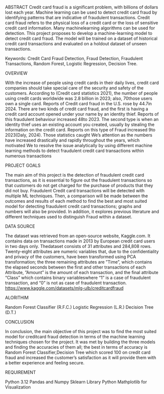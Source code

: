 ABSTRACT 
Credit card fraud is a significant problem, with billions of dollars lost each year. Machine learning can be used to detect credit card fraud by identifying patterns that are indicative of fraudulent transactions. Credit card fraud refers to the physical loss of a credit card or the loss of sensitive credit card information. Many machinelearning algorithms can be used for detection. This project proposes to develop a machine-learning model to detect credit card fraud. The model will be trained on a dataset of historical credit card transactions and evaluated on a holdout dataset of unseen transactions.

Keywords: Credit Card Fraud Detection, Fraud Detection, Fraudulent Transactions, Random Forest, Logistic Regression, Decision Tree.

OVERVIEW

With the increase of people using credit cards in their daily lives, credit card companies should take special care of the security and safety of the customers. According to (Credit card statistics 2021), the number of people using credit cards worldwide was 2.8 billion in 2023; also, 70those users own a single card. Reports of Credit card fraud in the U.S. rose by 44.7in 2024. There are two kinds of credit card fraud, and the first is having a credit card account opened under your name by an identity thief. Reports of this fraudulent behaviour increased 48to 2023. The second type is when an identity thief uses an existing account you created, usually by stealing the information on the credit card. Reports on this type of Fraud increased 9to 2023(Daly, 2024). Those statistics caught We’s attention as the numbers have increased drastically and rapidly throughout the years, which motivated We to resolve the issue analytically by using different machine learning methods to detect fraudulent credit card transactions within numerous transactions

PROJECT GOALS

The main aim of this project is the detection of fraudulent credit card transactions, as it is essential to figure out the fraudulent transactions so that customers do not get charged for the purchase of products that they did not buy. Fraudulent Credit card transactions will be detected with multiple ML techniques. Then, a comparison will be made between the outcomes and results of each method to find the best and most suited model for detecting fraudulent credit card transactions; graphs and numbers will also be provided. In addition, it explores previous literature and different techniques used to distinguish Fraud within a dataset.

DATA SOURCE 

The dataset was retrieved from an open-source website, Kaggle.com. It contains data on transactions made in 2013 by European credit card users in two days only. Thedataset consists of 31 attributes and 284,808 rows. Twenty-eight attributes are numeric variables that, due to the confidentiality and privacy of the customers, have been transformed using PCA transformation; the three remaining attributes are ”Time”, which contains the elapsed seconds between the first and other transactions of each Attribute, ”Amount” is the amount of each transaction, and the final attribute “Class” which contains binary variableswhere “1” is a case of fraudulent transaction, and “0” is not as case of fraudulent transaction.
https://www.kaggle.com/datasets/mlg-ulb/creditcardfraud

ALORITHIM

Random Forest Classifier (R.F.C.)
Logistic Regression (L.R.)
Decision Tree (D.T.)


CONCLUSION

In conclusion, the main objective of this project was to find the most suited model for creditcard fraud detection in terms of the machine learning techniques chosen for the project. It was met by building the three models and finding the accuracies of them all; the best in terms of accuracy is Random Forest Classifier,Decision Tree which scored 100 on credit card fraud and increased the customer’s satisfaction as it will provide them with a better experience and feeling secure.

REQUIREMENT 

Python 3.12 
Pandas and Numpy
Sklearn Library
Python Mathplotlib for Visualization
